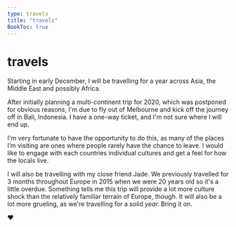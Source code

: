 ```yaml
---
type: travels
title: "travels"
BookToc: true
---
```

# travels

Starting in early December, I will be travelling for a year across Asia, the Middle East and possibly Africa.

After initially planning a multi-continent trip for 2020, which was postponed for obvious reasons, I'm due to fly out of Melbourne and kick off the journey off in Bali, Indonesia. I have a one-way ticket, and I'm not sure where I will end up.

I'm very fortunate to have the opportunity to do this, as many of the places I’m visiting are ones where people rarely have the chance to leave. I would like to engage with each countries individual cultures and get a feel for how the locals live.

I will also be travelling with my close friend Jade. We previously travelled for 3 months throughout Europe in 2015 when we were 20 years old so it's a little overdue. Something tells me this trip will provide a lot more culture shock than the relatively familiar terrain of Europe, though. It will also be a lot more grueling, as we're travelling for a solid *year.* Bring it on.

❤